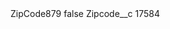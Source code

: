 <?xml version="1.0" encoding="UTF-8"?>
<CustomMetadata xmlns="http://soap.sforce.com/2006/04/metadata" xmlns:xsi="http://www.w3.org/2001/XMLSchema-instance" xmlns:xsd="http://www.w3.org/2001/XMLSchema">
    <label>ZipCode879</label>
    <protected>false</protected>
    <values>
        <field>Zipcode__c</field>
        <value xsi:type="xsd:string">17584</value>
    </values>
</CustomMetadata>
